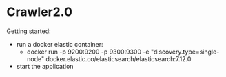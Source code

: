 # Crawler2.0
Getting started:

- run a docker elastic container:
  - docker run -p 9200:9200 -p 9300:9300 -e "discovery.type=single-node" docker.elastic.co/elasticsearch/elasticsearch:7.12.0
- start the application